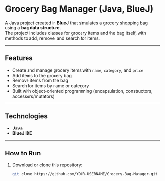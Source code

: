 # Grocery Bag Manager (Java, BlueJ)

A Java project created in **BlueJ** that simulates a grocery shopping bag using a **bag data structure**.  
The project includes classes for grocery items and the bag itself, with methods to add, remove, and search for items.

---

## Features
- Create and manage grocery items with `name`, `category`, and `price`
- Add items to the grocery bag
- Remove items from the bag
- Search for items by name or category
- Built with object-oriented programming (encapsulation, constructors, accessors/mutators)

---

## Technologies
- **Java**  
- **BlueJ IDE**

---

## How to Run
1. Download or clone this repository:  
   ```bash
   git clone https://github.com/YOUR-USERNAME/Grocery-Bag-Manager.git
